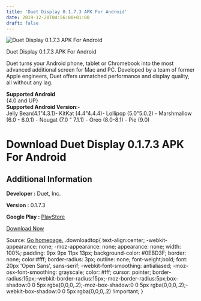```yaml
---
title: 'Duet Display 0.1.7.3 APK For Android'
date: 2019-12-20T04:56:00+01:00
draft: false
---
```


![Duet Display 0.1.7.3 APK For Android](https://i1.wp.com/apkhome.net/wp-content/uploads/2019/12/Duet-Display-0.1.7.3.png "Duet Display 0.1.7.3 APK For Android")

  

Duet Display 0.1.7.3 APK For Android

Duet turns your Android phone, tablet or Chromebook into the most advanced additional screen for Mac and PC. Developed by a team of former Apple engineers, Duet offers unmatched performance and display quality, all without any lag.

**Supported Android**  
{4.0 and UP}  
**Supported Android Version**:-  
Jelly Bean(4.1"4.3.1)- KitKat (4.4"4.4.4)- Lollipop (5.0"5.0.2) - Marshmallow (6.0 - 6.0.1) - Nougat (7.0 " 7.1.1) - Oreo (8.0-8.1) - Pie (9.0)

Download Duet Display 0.1.7.3 APK For Android
=============================================

Additional Information
----------------------

**Developer :** Duet, Inc.

**Version :** 0.1.7.3

**Google Play :** [PlayStore](https://play.google.com/store/apps/details?id=com.kairos.duet)

  

[Download Now](https://store4app.co/post/duet-display-0-1-7-3-apk-for-android_1576786482)

  
Source: [Go homepage.](https://store4app.co/post/duet-display-0-1-7-3-apk-for-android_1576786482) .downloadtop{ text-align:center; -webkit-appearance: none; -moz-appearance: none; appearance: none; width: 100%; padding: 9px 9px 11px 13px; background-color: #0EBD3F; border: none; color:#fff; border-radius: 3px; outline: none; font-weight;bold; font: 20px 'Open Sans', sans-serif; -webkit-font-smoothing: antialiased; -moz-osx-font-smoothing: grayscale; color: #fff; cursor: pointer; border-radius:15px;-webkit-border-radius:15px;-moz-border-radius:5px;box-shadow:0 0 5px rgba(0,0,0,.2);-moz-box-shadow:0 0 5px rgba(0,0,0,.2);-webkit-box-shadow:0 0 5px rgba(0,0,0,.2) !important; }